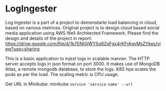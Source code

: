 # LogIngester
Log Ingester is a part of a project to demonstarte load balancing in cloud, based on various metrices. Original project is to design cloud based social media application using AWS Well Architected Framework. Please find the design and details of the project in report: https://drive.google.com/file/d/1b7ENt0jWYSg8ZpFgx4rKFrAgvMsZYkes/view?usp=sharing


This is a basic application to injest logs in scalable manner. The HTTP server accepts logs in json format on port 3000. It makes use of MongoDB Atlas, a remote mongodb database, to store the logs. 
K8S hpa scales the pods as per the load. The scaling metric is CPU usage.

Get URL in Minikube: minikube `service 'service-name' --url`
